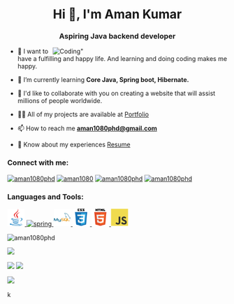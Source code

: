 <h1 align="center">Hi 👋, I'm Aman Kumar</h1>
<h3 align="center">Aspiring Java backend developer</h3>
<img align="right" alt=Coding" width="400" src="https://c.tenor.com/2uyENRmiUt0AAAAC/coding.gif">

- 👀 I want to have a fulfilling and happy life. And learning and doing coding makes me happy.

- 🌱 I’m currently learning **Core Java, Spring boot, Hibernate.**

- 💞️ I'd like to collaborate with you on creating a website that will assist millions of people worldwide.

- 👨‍💻 All of my projects are available at [Portfolio](https://aman1080phd.github.io/)

- 📫 How to reach me **aman1080phd@gmail.com**

- 📄 Know about my experiences [Resume](https://drive.google.com/drive/u/1/my-drive)

<h3 align="left">Connect with me:</h3>
<p align="left">
<a href="https://linkedin.com/in/aman1080phd" target="blank"><img align="center" src="https://raw.githubusercontent.com/rahuldkjain/github-profile-readme-generator/master/src/images/icons/Social/linked-in-alt.svg" alt="aman1080phd" height="30" width="40" /></a>
<a href="https://www.codechef.com/users/aman1080" target="blank"><img align="center" src="https://avatars1.githubusercontent.com/u/11960354?s=460&v=4" alt="aman1080" height="30" width="40" /></a>
<a href="https://codeforces.com/profile/aman1080phd" target="blank"><img align="center" src="https://raw.githubusercontent.com/rahuldkjain/github-profile-readme-generator/master/src/images/icons/Social/codeforces.svg" alt="aman1080phd" height="30" width="40" /></a>
<a href="https://www.leetcode.com/aman1080phd" target="blank"><img align="center" src="https://raw.githubusercontent.com/rahuldkjain/github-profile-readme-generator/master/src/images/icons/Social/leet-code.svg" alt="aman1080phd" height="30" width="40" /></a>
</p>

<h3 align="left">Languages and Tools:</h3>
<p align="left"><!-- <a href="https://aws.amazon.com" target="_blank" rel="noreferrer"> <img src="https://raw.githubusercontent.com/devicons/devicon/master/icons/amazonwebservices/amazonwebservices-original-wordmark.svg" alt="aws" width="40" height="40"/> </a>-->  <a href="https://www.java.com" target="_blank" rel="noreferrer"> <img src="https://raw.githubusercontent.com/devicons/devicon/master/icons/java/java-original.svg" alt="java" width="40" height="40"/> </a> <a href="https://spring.io/" target="_blank" rel="noreferrer"> <img src="https://www.vectorlogo.zone/logos/springio/springio-icon.svg" alt="spring" width="40" height="40"/> </a> <a href="https://www.mysql.com/" target="_blank" rel="noreferrer"> <img src="https://raw.githubusercontent.com/devicons/devicon/master/icons/mysql/mysql-original-wordmark.svg" alt="mysql" width="40" height="40"/> </a>  <a href="https://www.w3schools.com/css/" target="_blank" rel="noreferrer"> <img src="https://raw.githubusercontent.com/devicons/devicon/master/icons/css3/css3-original-wordmark.svg" alt="css3" width="40" height="40"/> </a> <a href="https://www.w3.org/html/" target="_blank" rel="noreferrer"> <img src="https://raw.githubusercontent.com/devicons/devicon/master/icons/html5/html5-original-wordmark.svg" alt="html5" width="40" height="40"/> </a> <a href="https://developer.mozilla.org/en-US/docs/Web/JavaScript" target="_blank" rel="noreferrer"> <img src="https://raw.githubusercontent.com/devicons/devicon/master/icons/javascript/javascript-original.svg" alt="javascript" width="40" height="40"/> </a></p>


<p><img align="center" src="https://github-readme-stats.vercel.app/api/top-langs?username=aman1080phd&show_icons=true&locale=en&layout=compact" alt="aman1080phd" /></p>



<!-- ### My GitHub Stats: -->

<p>
  <img src="https://activity-graph.herokuapp.com/graph?username=aman1080phd&show_icons=true&count_private=true&include_all_commits=true&theme=minimal&hide_border=true&radius=4" />
</p>

<p>
  <img height="165em" src="https://github-readme-streak-stats.herokuapp.com/?user=aman1080phd&show_icons=true&hide_border=true&&count_private=true&include_all_commits=true"/>  
  <img height="165em" src="https://github-readme-stats.vercel.app/api?username=aman1080phd&show_icons=true&hide_border=true&&count_private=true&include_all_commits=true" />
</p>

![](./profile-3d-contrib/profile-south-season-animate.svg)

k
